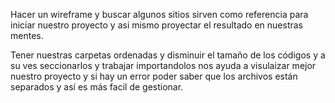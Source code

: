 Hacer un wireframe y buscar algunos sitios sirven como referencia para iniciar nuestro proyecto y asi mismo proyectar el resultado en nuestras mentes.

Tener nuestras carpetas ordenadas y disminuir el tamaño de los códigos y a su ves seccionarlos y trabajar importandolos nos ayuda a visulaizar mejor nuestro proyecto y si hay un error poder saber que los archivos están separados y así es más facil de gestionar.
